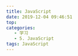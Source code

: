 ```yaml
---
title: JavaScript
date: 2019-12-04 09:46:51
top:
categories:
   - 学习
   - 5. JavaScript
tags: JavaScript
---
```

